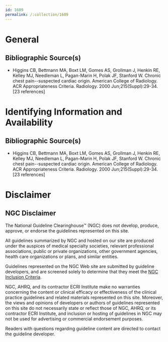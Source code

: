 ```yaml
---
id: 1609
permalink: /:collection/1609
---
```


# General

## Bibliographic Source(s)

- Higgins CB, Bettmann MA, Boxt LM, Gomes AS, Grollman J, Henkin RE, Kelley MJ, Needleman L, Pagan-Marin H, Polak JF, Stanford W. Chronic chest pain--suspected cardiac origin. American College of Radiology. ACR Appropriateness Criteria. Radiology. 2000 Jun;215(Suppl):29-34. [23 references]

# Identifying Information and Availability

## Bibliographic Source(s)

- Higgins CB, Bettmann MA, Boxt LM, Gomes AS, Grollman J, Henkin RE, Kelley MJ, Needleman L, Pagan-Marin H, Polak JF, Stanford W. Chronic chest pain--suspected cardiac origin. American College of Radiology. ACR Appropriateness Criteria. Radiology. 2000 Jun;215(Suppl):29-34. [23 references]

# Disclaimer

## NGC Disclaimer

The National Guideline Clearinghouse™ (NGC) does not develop, produce, approve, or endorse the guidelines represented on this site.

All guidelines summarized by NGC and hosted on our site are produced under the auspices of medical specialty societies, relevant professional associations, public or private organizations, other government agencies, health care organizations or plans, and similar entities.

Guidelines represented on the NGC Web site are submitted by guideline developers, and are screened solely to determine that they meet the [NGC Inclusion Criteria](/help-and-about/summaries/inclusion-criteria).

NGC, AHRQ, and its contractor ECRI Institute make no warranties concerning the content or clinical efficacy or effectiveness of the clinical practice guidelines and related materials represented on this site. Moreover, the views and opinions of developers or authors of guidelines represented on this site do not necessarily state or reflect those of NGC, AHRQ, or its contractor ECRI Institute, and inclusion or hosting of guidelines in NGC may not be used for advertising or commercial endorsement purposes.

Readers with questions regarding guideline content are directed to contact the guideline developer.

